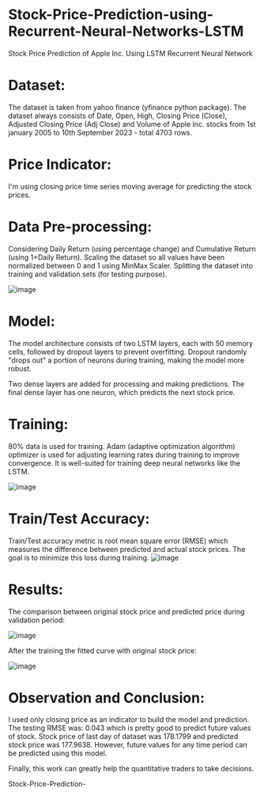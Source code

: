 # Stock-Price-Prediction-using-Recurrent-Neural-Networks-LSTM

Stock Price Prediction of Apple Inc. Using LSTM Recurrent Neural Network

# Dataset:
The dataset is taken from yahoo finance (yfinance python package). The dataset always consists of Date, Open, High, Closing Price (Close), Adjusted Closing Price (Adj Close) and Volume of Apple Inc. stocks from 1st january 2005 to 10th September 2023 - total 4703 rows.

# Price Indicator:
I'm using closing price time series moving average for predicting the stock prices.

# Data Pre-processing:
Considering Daily Return (using percentage change) and Cumulative Return (using 1+Daily Return). Scaling the dataset so all values have been normalized between 0 and 1 using MinMax Scaler. Splitting the dataset into training and validation sets (for testing purpose).

![image](https://github.com/AbhiN20/Stock-Price-Prediction-using-Recurrent-Neural-Networks-LSTM/assets/122420588/9d5c8f2c-1eff-4ea7-95e9-1fbf501fcb2d)

# Model:
The model architecture consists of two LSTM layers, each with 50 memory cells, followed by dropout layers to prevent overfitting. Dropout randomly "drops out" a portion of neurons during training, making the model more robust.

Two dense layers are added for processing and making predictions. The final dense layer has one neuron, which predicts the next stock price.


# Training:
80% data is used for training. Adam (adaptive optimization algorithm) optimizer is used for adjusting learning rates during training to improve convergence. It is well-suited for training deep neural networks like the LSTM.

![image](https://github.com/AbhiN20/Stock-Price-Prediction-using-Recurrent-Neural-Networks-LSTM/assets/122420588/b14b1cdf-2aea-4ef0-98ee-9583e7372519)


# Train/Test Accuracy:
Train/Test accuracy metric is root mean square error (RMSE) which measures the difference between predicted and actual stock prices. The goal is to minimize this loss during training.
![image](https://github.com/AbhiN20/Stock-Price-Prediction-using-Recurrent-Neural-Networks-LSTM/assets/122420588/af6da682-aefc-44d2-8e4b-20236656ee8f)

# Results:
The comparison between original stock price and predicted price during validation period:

![image](https://github.com/AbhiN20/Stock-Price-Prediction-using-Recurrent-Neural-Networks-LSTM/assets/122420588/962690c0-c8eb-4c6d-b0ee-f375f730beb4)


After the training the fitted curve with original stock price:

![image](https://github.com/AbhiN20/Stock-Price-Prediction-using-Recurrent-Neural-Networks-LSTM/assets/122420588/82a561d1-3e39-4023-bcad-e85bb964c856)


# Observation and Conclusion:
I used only closing price as an indicator to build the model and prediction. The testing RMSE was: 0.043 which is pretty good to predict future values of stock. Stock price of last day of dataset was 178.1799 and predicted stock price was 177.9638. However, future values for any time period can be predicted using this model.

Finally, this work can greatly help the quantitative traders to take decisions.

Stock-Price-Prediction-

